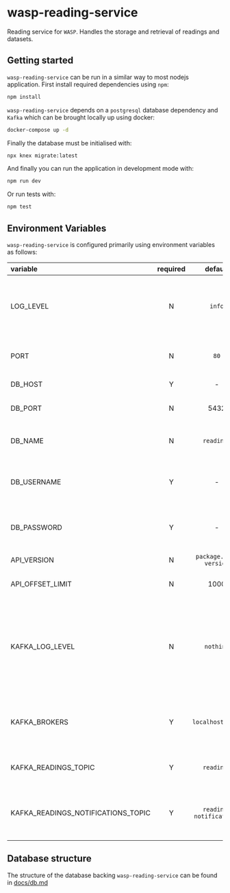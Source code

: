 # wasp-reading-service

Reading service for `WASP`. Handles the storage and retrieval of readings and datasets.

## Getting started

`wasp-reading-service` can be run in a similar way to most nodejs application. First install required dependencies using `npm`:

```sh
npm install
```

`wasp-reading-service` depends on a `postgresql` database dependency and `Kafka` which can be brought locally up using docker:

```sh
docker-compose up -d
```

Finally the database must be initialised with:

```sh
npx knex migrate:latest
```

And finally you can run the application in development mode with:

```sh
npm run dev
```

Or run tests with:

```sh
npm test
```

## Environment Variables

`wasp-reading-service` is configured primarily using environment variables as follows:

| variable                           | required |         default         | description                                                                                          |
| :--------------------------------- | :------: | :---------------------: | :--------------------------------------------------------------------------------------------------- |
| LOG_LEVEL                          |    N     |         `info`          | Logging level. Valid values are [`trace`, `debug`, `info`, `warn`, `error`, `fatal`]                 |
| PORT                               |    N     |          `80`           | Port on which the service will listen                                                                |
| DB_HOST                            |    Y     |            -            | Hostname for the db                                                                                  |
| DB_PORT                            |    N     |          5432           | Port to connect to the db                                                                            |
| DB_NAME                            |    N     |       `readings`        | Name of the database to connect to                                                                   |
| DB_USERNAME                        |    Y     |            -            | Username to connect to the database with                                                             |
| DB_PASSWORD                        |    Y     |            -            | Password to connect to the database with                                                             |
| API_VERSION                        |    N     | `package.json version`  | Official API version                                                                                 |
| API_OFFSET_LIMIT                   |    N     |          1000           | API offset limit version                                                                             |
| KAFKA_LOG_LEVEL                    |    N     |        `nothing`        | Log level to use for the Kafka connection. Choices are 'debug', 'info', 'warn', 'error' or 'nothing' |
| KAFKA_BROKERS                      |    Y     |    `localhost:9092`     | Comma separated List of Kafka brokers to connect to                                                  |
| KAFKA_READINGS_TOPIC               |    Y     |       `readings`        | Topic to listen for new reading on                                                                   |
| KAFKA_READINGS_NOTIFICATIONS_TOPIC |    Y     | `reading-notifications` | Topic to push new readings to for websocket service on                                               |

## Database structure

The structure of the database backing `wasp-reading-service` can be found in [docs/db.md](./docs/db.md)
